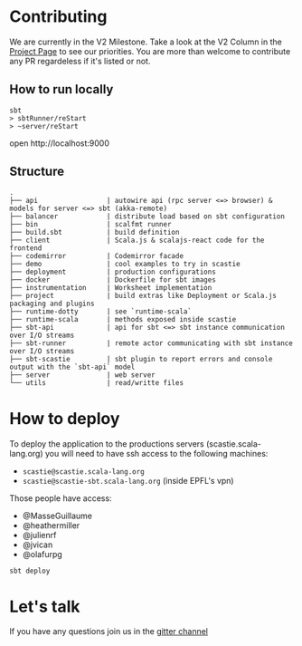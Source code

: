 # Contributing

We are currently in the V2 Milestone. Take a look at the V2 Column in the [Project Page](https://github.com/scalacenter/scastie/projects/1) to see our priorities.
You are more than welcome to contribute any PR regardeless if it's listed or not.

## How to run locally

```
sbt
> sbtRunner/reStart
> ~server/reStart
```

open http://localhost:9000

## Structure

```
.
├── api                 | autowire api (rpc server <=> browser) & models for server <=> sbt (akka-remote)
├── balancer            | distribute load based on sbt configuration
├── bin                 | scalfmt runner
├── build.sbt           | build definition
├── client              | Scala.js & scalajs-react code for the frontend 
├── codemirror          | Codemirror facade
├── demo                | cool examples to try in scastie
├── deployment          | production configurations
├── docker              | Dockerfile for sbt images
├── instrumentation     | Worksheet implementation
├── project             | build extras like Deployment or Scala.js packaging and plugins
├── runtime-dotty       | see `runtime-scala`
├── runtime-scala       | methods exposed inside scastie
├── sbt-api             | api for sbt <=> sbt instance communication over I/O streams
├── sbt-runner          | remote actor communicating with sbt instance over I/O streams
├── sbt-scastie         | sbt plugin to report errors and console output with the `sbt-api` model 
├── server              | web server
└── utils               | read/writte files
```


# How to deploy

To deploy the application to the productions servers (scastie.scala-lang.org) you will need to have ssh access to the following machines:

* `scastie@scastie.scala-lang.org`
* `scastie@scastie-sbt.scala-lang.org` (inside EPFL's vpn)

Those people have access:

* @MasseGuillaume
* @heathermiller
* @julienrf
* @jvican
* @olafurpg

`sbt deploy`

# Let's talk

If you have any questions join us in the [gitter channel](https://gitter.im/scalacenter/scastie)
